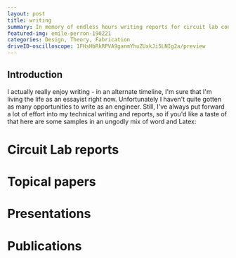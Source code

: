 ```yaml
---
layout: post
title: writing
summary: In memory of endless hours writing reports for circuit lab courses. Also gives a look at my technical reporting
featured-img: emile-perron-190221
categories: Design, Theory, Fabrication
driveID-oscilloscope: 1FHsHbRkRPVA9ganmYhuZUxkJi5LNIg2a/preview
---
```

## Introduction
I actually really enjoy writing - in an alternate timeline, I'm sure that I'm living the life as an essayist right now. Unfortunately I haven't quite gotten as many opportunities to write as an engineer. Still, I've always put forward a lot of effort into my technical writing and reports, so if you'd like a taste of that here are some samples in an ungodly mix of word and Latex:

# Circuit Lab reports

# Topical papers

# Presentations

# Publications
